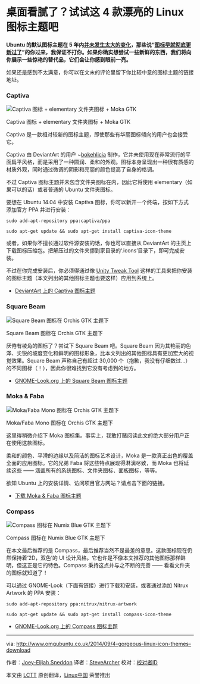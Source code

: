 桌面看腻了？试试这 4 款漂亮的 Linux 图标主题吧
================================================================================
**Ubuntu 的默认图标主题在 5 年内[并未发生太大的变化][1]，那些说“[图标早就彻底更新过了][2]”的你过来，我保证不打你。如果你确实想尝试一些新鲜的东西，我们将向你展示一些惊艳的替代品，它们会让你感到眼前一亮。**

如果还是感到不太满意，你可以在文末的评论里留下你比较中意的图标主题的链接地址。

### Captiva ###

![Captiva 图标 + elementary 文件夹图标 + Moka GTK](http://www.omgubuntu.co.uk/wp-content/uploads/2014/09/moka-and-captiva.jpg)

Captiva 图标 + elementary 文件夹图标 + Moka GTK

Captiva 是一款相对较新的图标主题，即使那些有华丽图标倾向的用户也会接受它。

Captiva 由 DeviantArt 的用户 ~[bokehlicia][3] 制作，它并未使用现在非常流行的平面扁平风格，而是采用了一种圆润、柔和的外观。图标本身呈现出一种很有质感的材质外观，同时通过微调的阴影和亮丽的颜色提高了自身的格调。

不过 Captiva 图标主题并未包含文件夹图标在内，因此它将使用 elementary（如果可以的话）或者普通的 Ubuntu 文件夹图标。

要想在 Ubuntu 14.04 中安装 Captiva 图标，你可以新开一个终端，按如下方式添加官方 PPA 并进行安装：

    sudo add-apt-repository ppa:captiva/ppa

    sudo apt-get update && sudo apt-get install captiva-icon-theme

或者，如果你不擅长通过软件源安装的话，你也可以直接从 DeviantArt 的主页上下载图标压缩包。把解压过的文件夹挪到家目录的‘.icons’目录下，即可完成安装。

不过在你完成安装后，你必须得通过像 [Unity Tweak Tool][4] 这样的工具来把你安装的图标主题（本文列出的其他图标主题也要这样）应用到系统上。

- [DeviantArt 上的 Captiva 图标主题][5]

### Square Beam ###

![Square Beam 图标在 Orchis GTK 主题下](http://www.omgubuntu.co.uk/wp-content/uploads/2014/09/squarebeam.jpg)

Square Beam 图标在 Orchis GTK 主题下

厌倦有棱角的图标了？尝试下 Square Beam 吧。Square Beam 因为其艳丽的色泽、尖锐的坡度变化和鲜明的图标形象，比本文列出的其他图标具有更加宏大的视觉效果。Square Beam 声称自己有超过 30,000 个（抱歉，我没有仔细数过...）的不同图标（！），因此你很难找到它没有考虑到的地方。

- [GNOME-Look.org 上的 Square Beam 图标主题][6]

### Moka & Faba ###

![Moka/Faba Mono 图标在 Orchis GTK 主题下](http://www.omgubuntu.co.uk/wp-content/uploads/2014/09/moka-faba.jpg)

Moka/Faba Mono 图标在 Orchis GTK 主题下

这里得稍微介绍下 Moka 图标集。事实上，我敢打赌阅读此文的绝大部分用户正在使用这款图标。

柔和的颜色、平滑的边缘以及简洁的图标艺术设计，Moka 是一款真正出色的覆盖全面的应用图标。它的兄弟 Faba 将这些特点展现得淋漓尽致，而 Moka 也将延续这些 —— 涵盖所有的系统图标、文件夹图标、面板图标，等等。

欲知 Ubuntu 上的安装详情、访问项目官方网站？请点击下面的链接。

- [下载 Moka & Faba 图标主题][7]

### Compass ###

![Compass 图标在 Numix Blue GTK 主题下](http://www.omgubuntu.co.uk/wp-content/uploads/2014/09/compass1.jpg)

Compass 图标在 Numix Blue GTK 主题下

在本文最后推荐的是 Compass，最后推荐当然不是最差的意思。这款图标现在仍然保持着‘2D，双色’的 UI 设计风格。它也许是不像本文推荐的其他图标那样鲜明，但这正是它的特色。Compass 秉持这点并与之不断的完善 —— 看看文件夹的图标就知道了！

可以通过 GNOME-Look（下面有链接）进行下载和安装，或者通过添加 Nitrux Artwork 的 PPA 安装：

    sudo add-apt-repository ppa:nitrux/nitrux-artwork

    sudo apt-get update && sudo apt-get install compass-icon-theme

- [GNOME-Look.org 上的 Compass 图标主题][8]

--------------------------------------------------------------------------------

via: http://www.omgubuntu.co.uk/2014/09/4-gorgeous-linux-icon-themes-download

作者：[Joey-Elijah Sneddon][a]
译者：[SteveArcher](https://github.com/SteveArcher)
校对：[校对者ID](https://github.com/校对者ID)

本文由 [LCTT](https://github.com/LCTT/TranslateProject) 原创翻译，[Linux中国](http://linux.cn/) 荣誉推出

[a]:https://plus.google.com/117485690627814051450/?rel=author
[1]:http://www.omgubuntu.co.uk/2010/02/lucid-gets-new-icons-for-rhythmbox-ubuntuone-memenu-more
[2]:http://www.omgubuntu.co.uk/2012/08/new-icon-theme-lands-in-lubuntu-12-10
[3]:http://bokehlicia.deviantart.com/
[4]:http://www.omgubuntu.co.uk/2014/06/unity-tweak-tool-0-7-development-download
[5]:http://bokehlicia.deviantart.com/art/Captiva-Icon-Theme-479302805
[6]:http://gnome-look.org/content/show.php/Square-Beam?content=165094
[7]:http://mokaproject.com/moka-icon-theme/download/ubuntu/
[8]:http://gnome-look.org/content/show.php/Compass?content=160629